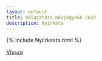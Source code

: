 ```yaml
---
layout: default
title: Választási névjegyzék 2022
description: Nyírkáta
---
```


{% include Nyiirkaata.html %}

[Vissza](./)